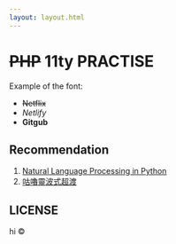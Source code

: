 ```yaml
---
layout: layout.html
---
```


# ~~PHP~~ 11ty PRACTISE

Example of the font:

- ~~Netflix~~ 
- _Netlify_
- **Gitgub**

## Recommendation

1. [Natural Language Processing in Python](https://www.youtube.com/watch?v=xvqsFTUsOmc)
2. [咕嚕靈波式超渡](https://www.bilibili.com/video/BV1Ck4y167en?spm_id_from=333.851.b_62696c695f7265706f72745f646f756761.41)

## LICENSE
hi &copy;
